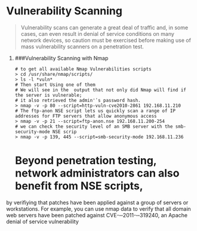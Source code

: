 # Vulnerability Scanning

  > Vulnerability scans can generate a great deal of traffic and, in some cases, can even result in denial of service conditions on many network devices, so caution must be exercised before making use of mass vulnerability scanners on a penetration test.

  1. ###Vulnerability Scanning with Nmap

      ```shell
      # to get all available Nmap Vulnerabilities scripts
      > cd /usr/share/nmap/scripts/
      > ls -l *vuln*  
      # Then start Using one of them
      # We will see in the  output that not only did Nmap will find if the server is vulnerable;
      # it also retrieved the admin'ʹs password hash.
      > nmap -v -p 80 --script=http-vuln-cve2010-2861 192.168.11.210
      # The ftp-anon NSE script lets us quickly scan a range of IP addresses for FTP servers that allow anonymous access
      > nmap -v -p 21 --script=ftp-anon.nse 192.168.11.200-254
      # we can check the security level of an SMB server with the smb-security-mode NSE scrip
      > nmap -v -p 139, 445 --script=smb-security-mode 192.168.11.236
      ```
      # Beyond penetration testing, network administrators can also benefit from NSE scripts,
by verifiying that patches have been applied against a group of servers or workstations. 
For example, you can use nmap data to verify that all domain web servers have been patched against CVE-­‐‑2011-­‐‑319240, an Apache denial of service vulnerability
